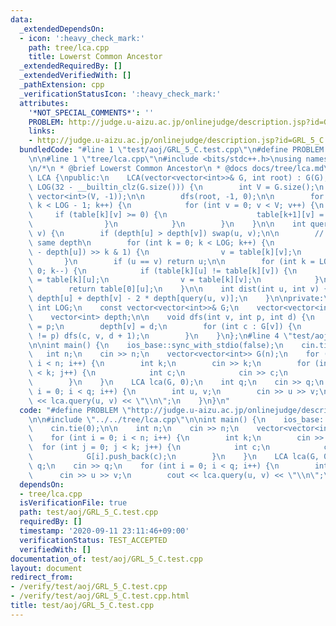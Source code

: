 ```yaml
---
data:
  _extendedDependsOn:
  - icon: ':heavy_check_mark:'
    path: tree/lca.cpp
    title: Lowerst Common Ancestor
  _extendedRequiredBy: []
  _extendedVerifiedWith: []
  _pathExtension: cpp
  _verificationStatusIcon: ':heavy_check_mark:'
  attributes:
    '*NOT_SPECIAL_COMMENTS*': ''
    PROBLEM: http://judge.u-aizu.ac.jp/onlinejudge/description.jsp?id=GRL_5_C
    links:
    - http://judge.u-aizu.ac.jp/onlinejudge/description.jsp?id=GRL_5_C
  bundledCode: "#line 1 \"test/aoj/GRL_5_C.test.cpp\"\n#define PROBLEM \"http://judge.u-aizu.ac.jp/onlinejudge/description.jsp?id=GRL_5_C\"\
    \n\n#line 1 \"tree/lca.cpp\"\n#include <bits/stdc++.h>\nusing namespace std;\n\
    \n/*\n * @brief Lowerst Common Ancestor\n * @docs docs/tree/lca.md\n */\nstruct\
    \ LCA {\npublic:\n    LCA(vector<vector<int>>& G, int root) : G(G), depth(G.size()),\
    \ LOG(32 - __builtin_clz(G.size())) {\n        int V = G.size();\n        table.assign(LOG,\
    \ vector<int>(V, -1));\n\n        dfs(root, -1, 0);\n\n        for (int k = 0;\
    \ k < LOG - 1; k++) {\n            for (int v = 0; v < V; v++) {\n           \
    \     if (table[k][v] >= 0) {\n                    table[k+1][v] = table[k][table[k][v]];\n\
    \                }\n            }\n        }\n    }\n\n    int query(int u, int\
    \ v) {\n        if (depth[u] > depth[v]) swap(u, v);\n\n        // go up to the\
    \ same depth\n        for (int k = 0; k < LOG; k++) {\n            if ((depth[v]\
    \ - depth[u]) >> k & 1) {\n                v = table[k][v];\n            }\n \
    \       }\n        if (u == v) return u;\n\n        for (int k = LOG - 1; k >=\
    \ 0; k--) {\n            if (table[k][u] != table[k][v]) {\n                u\
    \ = table[k][u];\n                v = table[k][v];\n            }\n        }\n\
    \        return table[0][u];\n    }\n\n    int dist(int u, int v) {\n        return\
    \ depth[u] + depth[v] - 2 * depth[query(u, v)];\n    }\n\nprivate:\n    const\
    \ int LOG;\n    const vector<vector<int>>& G;\n    vector<vector<int>> table;\n\
    \    vector<int> depth;\n\n    void dfs(int v, int p, int d) {\n        table[0][v]\
    \ = p;\n        depth[v] = d;\n        for (int c : G[v]) {\n            if (c\
    \ != p) dfs(c, v, d + 1);\n        }\n    }\n};\n#line 4 \"test/aoj/GRL_5_C.test.cpp\"\
    \n\nint main() {\n    ios_base::sync_with_stdio(false);\n    cin.tie(0);\n\n \
    \   int n;\n    cin >> n;\n    vector<vector<int>> G(n);\n    for (int i = 0;\
    \ i < n; i++) {\n        int k;\n        cin >> k;\n        for (int j = 0; j\
    \ < k; j++) {\n            int c;\n            cin >> c;\n            G[i].push_back(c);\n\
    \        }\n    }\n    LCA lca(G, 0);\n    int q;\n    cin >> q;\n    for (int\
    \ i = 0; i < q; i++) {\n        int u, v;\n        cin >> u >> v;\n        cout\
    \ << lca.query(u, v) << \"\\n\";\n    }\n}\n"
  code: "#define PROBLEM \"http://judge.u-aizu.ac.jp/onlinejudge/description.jsp?id=GRL_5_C\"\
    \n\n#include \"../../tree/lca.cpp\"\n\nint main() {\n    ios_base::sync_with_stdio(false);\n\
    \    cin.tie(0);\n\n    int n;\n    cin >> n;\n    vector<vector<int>> G(n);\n\
    \    for (int i = 0; i < n; i++) {\n        int k;\n        cin >> k;\n      \
    \  for (int j = 0; j < k; j++) {\n            int c;\n            cin >> c;\n\
    \            G[i].push_back(c);\n        }\n    }\n    LCA lca(G, 0);\n    int\
    \ q;\n    cin >> q;\n    for (int i = 0; i < q; i++) {\n        int u, v;\n  \
    \      cin >> u >> v;\n        cout << lca.query(u, v) << \"\\n\";\n    }\n}"
  dependsOn:
  - tree/lca.cpp
  isVerificationFile: true
  path: test/aoj/GRL_5_C.test.cpp
  requiredBy: []
  timestamp: '2020-09-11 23:11:46+09:00'
  verificationStatus: TEST_ACCEPTED
  verifiedWith: []
documentation_of: test/aoj/GRL_5_C.test.cpp
layout: document
redirect_from:
- /verify/test/aoj/GRL_5_C.test.cpp
- /verify/test/aoj/GRL_5_C.test.cpp.html
title: test/aoj/GRL_5_C.test.cpp
---
```

